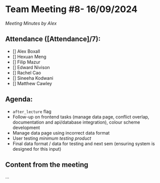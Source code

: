 # Team Meeting #8- 16/09/2024

*Meeting Minutes by Alex*

## Attendance ([Attendance]/7):

- [] Alex Boxall
- [] Hexuan Meng
- [] Filip Mazur
- [] Edward Nivison
- [] Rachel Cao
- [] Sineeha Kodwani
- [] Matthew Cawley

## Agenda:

- `after_lecture` flag
- Follow-up on frontend tasks (manage data page, conflict overlap, documentation and api/database integration), colour scheme development
- Manage data page using incorrect data format
- User testing *minimum testing product*
- Final data format / data for testing and next sem (ensuring system is designed for this input)

## Content from the meeting
...


